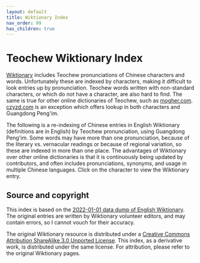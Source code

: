 ```yaml
---
layout: default
title: Wiktionary Index
nav_order: 99
has_children: true
---
```


# Teochew Wiktionary Index

[Wiktionary](https://en.wiktionary.org) includes Teochew pronunciations of
Chinese characters and words. Unfortunately these are indexed by characters,
making it difficult to look entries up by pronunciation. Teochew words written
with non-standard characters, or which do not have a character, are also hard to
find. The same is true for other online dictionaries of Teochew, such as
[mogher.com](https://www.mogher.com). [czyzd.com](http://www.czyzd.com) is an
exception which offers lookup in both characters and Guangdong Peng'im.

The following is a re-indexing of Chinese entries in English Wiktionary
(definitions are in English) by Teochew pronunciation, using Guangdong Peng'im.
Some words may have more than one pronunciation, because of the literary vs.
vernacular readings or because of regional variation, so these are indexed in
more than one place. The advantages of Wiktionary over other online dictionaries
is that it is continuously being updated by contributors, and often includes
pronunciations, synonyms, and usage in multiple Chinese languages. Click on the
character to view the Wiktionary entry.

## Source and copyright

This index is based on the [2022-01-01 data dump of English
Wiktionary](https://dumps.wikimedia.org/enwiktionary/20220101/). The original
entries are written by Wiktionary volunteer editors, and may contain errors, so
I cannot vouch for their accuracy.

The original Wiktionary resource is distributed under a [Creative Commons Attribution ShareAlike 3.0 Unported License](https://creativecommons.org/licenses/by-sa/3.0/). This index, as a derivative work, is distributed under the same license. For attribution, please refer to the original Wiktionary pages.
